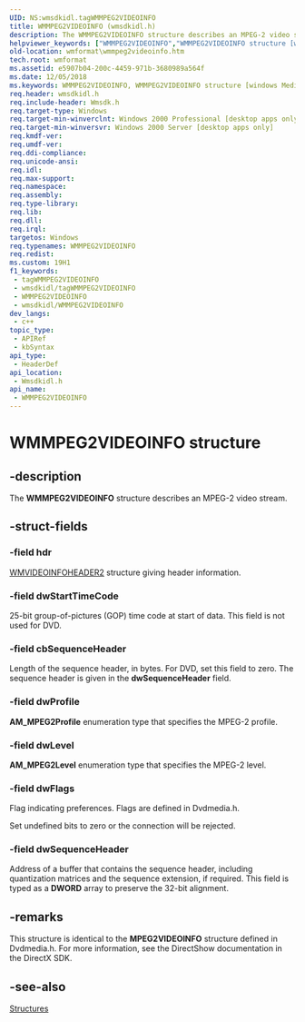 ```yaml
---
UID: NS:wmsdkidl.tagWMMPEG2VIDEOINFO
title: WMMPEG2VIDEOINFO (wmsdkidl.h)
description: The WMMPEG2VIDEOINFO structure describes an MPEG-2 video stream.
helpviewer_keywords: ["WMMPEG2VIDEOINFO","WMMPEG2VIDEOINFO structure [windows Media Format]","wmformat.wmmpeg2videoinfo","wmsdkidl/WMMPEG2VIDEOINFO"]
old-location: wmformat\wmmpeg2videoinfo.htm
tech.root: wmformat
ms.assetid: e5907b04-200c-4459-971b-3680989a564f
ms.date: 12/05/2018
ms.keywords: WMMPEG2VIDEOINFO, WMMPEG2VIDEOINFO structure [windows Media Format], wmformat.wmmpeg2videoinfo, wmsdkidl/WMMPEG2VIDEOINFO
req.header: wmsdkidl.h
req.include-header: Wmsdk.h
req.target-type: Windows
req.target-min-winverclnt: Windows 2000 Professional [desktop apps only],Windows Media Format 7 SDK, or later versions of the SDK
req.target-min-winversvr: Windows 2000 Server [desktop apps only]
req.kmdf-ver: 
req.umdf-ver: 
req.ddi-compliance: 
req.unicode-ansi: 
req.idl: 
req.max-support: 
req.namespace: 
req.assembly: 
req.type-library: 
req.lib: 
req.dll: 
req.irql: 
targetos: Windows
req.typenames: WMMPEG2VIDEOINFO
req.redist: 
ms.custom: 19H1
f1_keywords:
 - tagWMMPEG2VIDEOINFO
 - wmsdkidl/tagWMMPEG2VIDEOINFO
 - WMMPEG2VIDEOINFO
 - wmsdkidl/WMMPEG2VIDEOINFO
dev_langs:
 - c++
topic_type:
 - APIRef
 - kbSyntax
api_type:
 - HeaderDef
api_location:
 - Wmsdkidl.h
api_name:
 - WMMPEG2VIDEOINFO
---
```


# WMMPEG2VIDEOINFO structure


## -description

The <b>WMMPEG2VIDEOINFO</b> structure describes an MPEG-2 video stream.

## -struct-fields

### -field hdr

<a href="https://docs.microsoft.com/previous-versions/windows/desktop/api/wmsdkidl/ns-wmsdkidl-wmvideoinfoheader2">WMVIDEOINFOHEADER2</a> structure giving header information.

### -field dwStartTimeCode

25-bit group-of-pictures (GOP) time code at start of data. This field is not used for DVD.

### -field cbSequenceHeader

Length of the sequence header, in bytes. For DVD, set this field to zero. The sequence header is given in the <b>dwSequenceHeader</b> field.

### -field dwProfile

<b>AM_MPEG2Profile</b> enumeration type that specifies the MPEG-2 profile.

### -field dwLevel

<b>AM_MPEG2Level</b> enumeration type that specifies the MPEG-2 level.

### -field dwFlags

Flag indicating preferences. Flags are defined in Dvdmedia.h.

Set undefined bits to zero or the connection will be rejected.

### -field dwSequenceHeader

Address of a buffer that contains the sequence header, including quantization matrices and the sequence extension, if required. This field is typed as a <b>DWORD</b> array to preserve the 32-bit alignment.

## -remarks

This structure is identical to the <b>MPEG2VIDEOINFO</b> structure defined in Dvdmedia.h. For more information, see the DirectShow documentation in the DirectX SDK.

## -see-also

<a href="https://docs.microsoft.com/windows/desktop/wmformat/structures">Structures</a>

